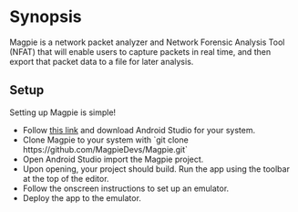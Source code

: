 # Synopsis
Magpie is a network packet analyzer and Network Forensic Analysis Tool (NFAT) that will enable users to capture packets in real time, and then export that packet data to a file for later analysis.

## Setup
Setting up Magpie is simple!
<ul>
<li>Follow <a href="https://developer.android.com/studio/index.html">this link</a> and download Android Studio for your system.</li>
<li>Clone Magpie to your system with `git clone https://github.com/MagpieDevs/Magpie.git`</li>
<li>Open Android Studio import the Magpie project.</li>
<li>Upon opening, your project should build. Run the app using the toolbar at the top of the editor.</li>
<li>Follow the onscreen instructions to set up an emulator.</li>
<li>Deploy the app to the emulator.</li>
